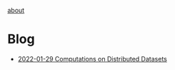 [about](about/about.md)

# Blog
- [2022-01-29 Computations on Distributed Datasets](blog/2022-01-29_Computations_on_Distributed_Datasets/main.md)
